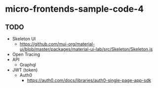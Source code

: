 # micro-frontends-sample-code-4

## TODO
* Skeleton UI
  * https://github.com/mui-org/material-ui/blob/master/packages/material-ui-lab/src/Skeleton/Skeleton.js
* Open Tracing
* API
  * Graphql
* JWT (token)
  * Auth0
    * https://auth0.com/docs/libraries/auth0-single-page-app-sdk
